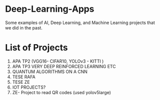 # Deep-Learning-Apps
Some examples of AI, Deep Learning, and Machine Learning projects that we did in the past.


# List of Projects
1. APA TP2 (VGG16- CIFAR10, YOLOv3 - KITTI )
2. APA TP3 VERY DEEP REINFORCED LEARNING ETC
3. QUANTUM ALGORITHMS ON A CNN
4. TESE RAFA
5. TESE ZE
6. IOT PROJECTS?
7. ZE- Project to read QR codes (used yolov5large) 
